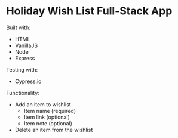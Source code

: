 # Holiday Wish List Full-Stack App

Built with:
- HTML
- VanillaJS
- Node
- Express

Testing with:
- Cypress.io


Functionality:
- Add an item to wishlist
  - Item name (required)
  - Item link (optional)
  - Item note (optional)
- Delete an item from the wishlist